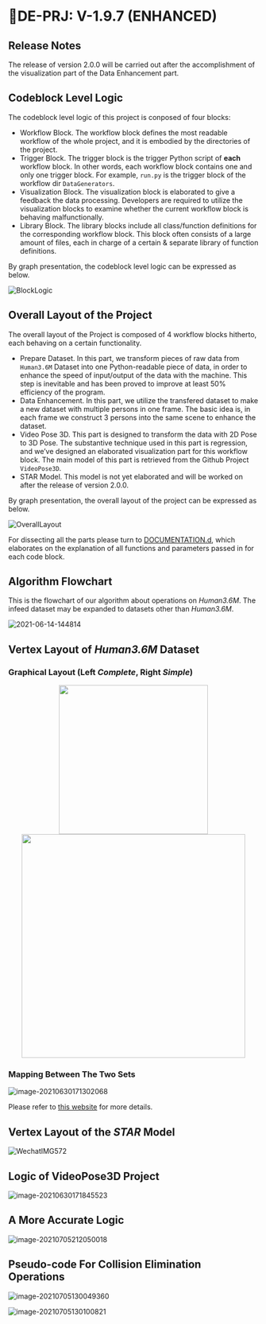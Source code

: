 # DE-PRJ: V-1.9.7 (ENHANCED)

## Release Notes

The release of version 2.0.0 will be carried out after the accomplishment of the visualization part of the Data Enhancement part.

## Codeblock Level Logic

The codeblock level logic of this project is conposed of four blocks:

-   Workflow Block. The workflow block defines the most readable workflow of the whole project, and it is embodied by the directories of the project.
-   Trigger Block. The trigger block is the trigger Python script of **each** workflow block. In other words, each workflow block contains one and only one trigger block. For example, `run.py` is the trigger block of the workflow dir `DataGenerators`.
-   Visualization Block. The visualization block is elaborated to give a feedback the data processing. Developers are required to utilize the visualization blocks to examine whether the current workflow block is behaving malfunctionally. 
-   Library Block. The library blocks include all class/function definitions for the corresponding workflow block. This block often consists of a large amount of files, each in charge of a certain & separate library of function definitions.

By graph presentation, the codeblock level logic can be expressed as below.

![BlockLogic](http://jacklovespictures.oss-cn-beijing.aliyuncs.com/2021-07-12-101229.png)

## Overall Layout of the Project

The overall layout of the Project is composed of 4 workflow blocks hitherto, each behaving on a certain functionality.

-   Prepare Dataset. In this part, we transform pieces of raw data from `Human3.6M` Dataset into one Python-readable piece of data, in order to enhance the speed of input/output of the data with the machine. This step is inevitable and has been proved to improve at least 50% efficiency of the program.
-   Data Enhancement. In this part, we utilize the transfered dataset to make a new dataset with multiple persons in one frame. The basic idea is, in each frame we construct 3 persons into the same scene to enhance the dataset.
-   Video Pose 3D. This part is designed to transform the data with 2D Pose to 3D Pose. The substantive technique used in this part is regression, and we’ve designed an elaborated visualization part for this workflow block. The main model of this part is retrieved from the Github Project `VideoPose3D`.
-   STAR Model. This model is not yet elaborated and will be worked on after the release of version 2.0.0.

By graph presentation, the overall layout of the project can be expressed as below.

![OverallLayout](http://jacklovespictures.oss-cn-beijing.aliyuncs.com/2021-07-12-101231.png)

For dissecting all the parts please turn to [DOCUMENTATION.d](./DOCUMENTATION.md), which elaborates on the explanation of all functions and parameters passed in for each code block.

## Algorithm Flowchart

This is the flowchart of our algorithm about operations on *Human3.6M*. The infeed dataset may be expanded to datasets other than *Human3.6M*.

![2021-06-14-144814](http://jacklovespictures.oss-cn-beijing.aliyuncs.com/2021-06-15-021149.png)

## Vertex Layout of *Human3.6M* Dataset

### Graphical Layout (Left *Complete*, Right *Simple*)

<center class="half">    <img src="http://jacklovespictures.oss-cn-beijing.aliyuncs.com/2021-06-17-082747.png" width="300"/><img src="http://jacklovespictures.oss-cn-beijing.aliyuncs.com/2021-06-30-091119.png" width="450"/></center>

### Mapping Between The Two Sets

![image-20210630171302068](http://jacklovespictures.oss-cn-beijing.aliyuncs.com/2021-06-30-091302.png)

Please refer to [this website](https://www.stubbornhuang.com/529/) for more details.

## Vertex Layout of the *STAR* Model

![WechatIMG572](http://jacklovespictures.oss-cn-beijing.aliyuncs.com/2021-06-30-091732.png)

## Logic of VideoPose3D Project

![image-20210630171845523](http://jacklovespictures.oss-cn-beijing.aliyuncs.com/2021-06-30-091845.png)

## A More Accurate Logic

![image-20210705212050018](http://jacklovespictures.oss-cn-beijing.aliyuncs.com/2021-07-05-132050.png)



## Pseudo-code For Collision Elimination Operations

![image-20210705130049360](http://jacklovespictures.oss-cn-beijing.aliyuncs.com/2021-07-05-050049.png)

![image-20210705130100821](http://jacklovespictures.oss-cn-beijing.aliyuncs.com/2021-07-05-050101.png)
